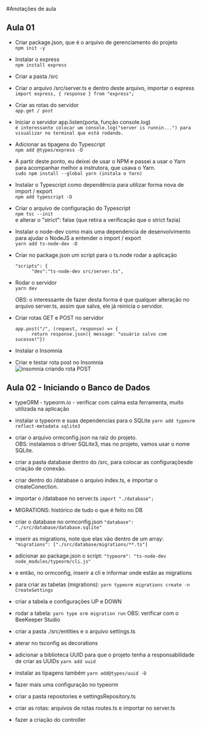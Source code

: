 #Anotações de aula

## Aula 01

- Criar package.json, que é o arquivo de gerenciamento do projeto<br>
  `npm init -y`
 
 - Instalar o express<br>
   `npm install express`

- Criar a pasta /src

- Criar o arquivo /src/server.ts e dentro deste arquivo, importar o express<br>
  `import express, { response } from "express";`
    
- Criar as rotas do servidor<br> 
  `app.get / post`

- Iniciar o servidor app.listen(porta, função console.log)<br>
  `é interessante colocar um console.log("server is runnin...") para visualizar no terminal que está rodando.`
  
- Adicionar as tipagens do Typescript<br>
  `npm add @types/express -D`

- A partir deste ponto, eu deixei de usar o NPM e passei a usar o Yarn para acompanhar melhor a instrutora, que usava o Yarn.<br>
  `sudo npm install --global yarn (instala o Yarn)`

- Instalar o Typescript como dependência para utilizar forma nova de import / export<br>
  `npm add typescript -D`

- Criar o arquivo de configuração do Typescript<br>
  `npm tsc --init`<br>
  e alterar o "strict": false (que retira a verificação que o strict fazia)

- Instalar o node-dev como mais uma dependencia de desenvolvimento para ajudar o NodeJS a entender o import / export<br>
  `yarn add ts-node-dev -D`
  
- Criar no package.json um script para o ts.node rodar a aplicação<br>
  ```
  "scripts": {
        "dev":"ts-node-dev src/server.ts",
  ```

- Rodar o servidor<br>
  `yarn dev`
  <p>OBS: o interessante de fazer desta forma é que qualquer alteração no arquivo server.ts, assim que salva, ele já reinicia o servidor.</p> 
  
- Criar rotas GET e POST no servidor<br>
  ```
  app.post("/", (request, response) => {
        return response.json({ message: "usuário salvo com sucesso!"})
  ``` 
    
- Instalar o Insomnia

- Criar e testar rota post no Insomnia<br>
![insomnia criando rota POST](https://user-images.githubusercontent.com/68570832/115545895-bcab8800-a27a-11eb-9107-c7f29bc345fa.png)

## Aula 02 - Iniciando o Banco de Dados<br>

- typeORM - typeorm.io - verificar com calma esta ferramenta, muito utilizada na aplicação<br>

- instalar o typeorm e suas dependencias para o SQLite
`yarn add typeorm reflect-metadata sqlite3`

- criar o arquivo ormconfig.json na raiz do projeto.<br>
OBS: instalamos o driver SQLite3, mas no projeto, vamos usar o nome SQLite.<br>

- criar a pasta database dentro do /src, para colocar as configuraçõesde criação de conexão.

- criar dentro do /database o arquivo index.ts, e importar o createConection.

- importar o /database no server.ts
`import "./database"; `

- MIGRATIONS: histórico de tudo o que é feito no DB

- criar o database no ormconfig.json
`"database": "./src/database/database.sqlite"`

- inserir as migrations, note que elas vão dentro de um array:
`"migrations": ["./src/database/migrations/**.ts"]`

- adicionar ao package.json o script:
`"typeorm": "ts-node-dev node_modules/typeorm/cli.js"`

- e então, no ormconfig, inserir a cli e informar onde estão as migrations<br>

- para criar as tabelas (migrations):
`yarn typeorm migrations create -n CreateSettings`

- criar a tabela e configurações UP e DOWN<br>

- rodar a tabela:
`yarn type orm migration run`
OBS: verificar com o BeeKeeper Studio<br>

- criar a pasta ./src/entities e o arquivo settings.ts

- aterar no tsconfig as decorations

- adicionar a biblioteca UUID para que o projeto tenha a responsabilidade de criar as UUIDs
`yarn add uuid`

- instalar as tipagens também
`yarn add@types/uuid -D`

- fazer mais uma configuração no typeorm

- criar a pasta repositories e settingsRepository.ts

- criar as rotas: arquivos de rotas routes.ts e importar no server.ts

- fazer a criação do controller
